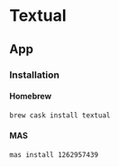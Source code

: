 # Textual

## App

### Installation

#### Homebrew

```sh
brew cask install textual
```

#### MAS

```sh
mas install 1262957439
```
